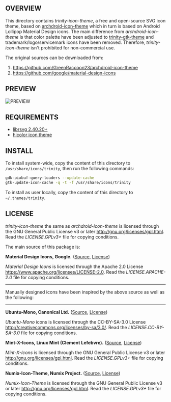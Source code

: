 OVERVIEW
--------
This directory contains *trinity-icon-theme*, a free and open-source
SVG icon theme, based on [archdroid-icon-theme][1] which in turn is
based on Android Lollipop Material Design icons.  The main difference
from *archdroid-icon-theme* is that color palette have been adjusted
to [trinity-gtk-theme][2] and trademark/logo/servicemark icons have
been removed.  Therefore, *trinity-icon-theme* isn't prohibited for
non-commercial use.

The original sources can be downloaded from:
1. https://github.com/GreenRaccoon23/archdroid-icon-theme
2. https://github.com/google/material-design-icons


PREVIEW
-------
![PREVIEW][3]


REQUIREMENTS
------------
* [librsvg 2.40.20+][4]
* [hicolor icon theme][5]


INSTALL
-------
To install system-wide, copy the content of this directory to
`/usr/share/icons/trinity`, then run the following commands:
```sh
gdk-pixbuf-query-loaders --update-cache
gtk-update-icon-cache -q -t -f /usr/share/icons/trinity
```

To install as user locally, copy the content of this directory to
`~/.themes/trinity`.


LICENSE
-------
*trinity-icon-theme* the same as *archdroid-icon-theme* is licensed
through the GNU General Public License v3 or later
<http://gnu.org/licenses/gpl.html>.
Read the *LICENSE.GPLv3+* file for copying conditions.

The main source of this package is:

**Material Design Icons, Google.**
([Source][6], [License][7])

*Material Design Icons* is licensed through the Apache 2.0 License
<https://www.apache.org/licenses/LICENSE-2.0>.
Read the *LICENSE.APACHE-2.0* file for copying conditions.

---

Manually designed icons have been inspired by the above source as well
as the following:

---

**Ubuntu-Mono, Canonical Ltd.**
([Source][8], [License][9])

*Ubuntu-Mono* icons is licensed through the CC-BY-SA-3.0 License
<http://creativecommons.org/licenses/by-sa/3.0/>.
Read the *LICENSE.CC-BY-SA-3.0* file for copying conditions.


**Mint-X-Icons, Linux Mint (Clement Lefebvre).**
([Source][10], [License][11])

*Mint-X-Icons* is licensed through the GNU General Public License v3
or later <http://gnu.org/licenses/gpl.html>.
Read the *LICENSE.GPLv3+* file for copying conditions.


**Numix-Icon-Theme, Numix Project.**
([Source][12], [License][13])

*Numix-Icon-Theme* is licensed through the GNU General Public License
v3 or later <http://gnu.org/licenses/gpl.html>.
Read the *LICENSE.GPLv3+* file for copying conditions.

<!--------------------------------------------------------------------
------------------------------ LINKS ---------------------------------
--------------------------------------------------------------------->

<!-- archdroid-icon-theme -->
[1]: https://github.com/GreenRaccoon23/archdroid-icon-theme

<!-- trinity-gtk-theme -->
[2]: https://github.com/zeppe-lin/trinity-gtk-theme

<!-- preview -->
[3]: https://raw.githubusercontent.com/zeppe-lin/trinity-icon-theme/master/preview.png

<!-- librsvg -->
[4]: https://wiki.gnome/org/LibRsvg

<!-- hicolor-icon-theme -->
[5]: https://www.freedesktop.org/wiki/Software/icon-theme

<!-- Material Design Icons source -->
[6]: https://github.com/google/material-design-icons
<!-- Material Design Icons license -->
[7]: https://github.com/google/material-design-icons/blob/master/LICENSE

<!-- Ubuntu Mono source -->
[8]: http://packages.ubuntu.com/vivid/ubuntu-mono
<!-- Ubuntu Mono license -->
[9]: https://bazaar.launchpad.net/~ubuntu-art-pkg/ubuntu-themes/trunk/view/head:/debian/copyright

<!-- Mint X Icons source -->
[10]: https://github.com/linuxmint/mint-x-icons
[11]: https://github.com/linuxmint/mint-x-icons/raw/master/debian/copyright

<!-- Numix Icon Theme source -->
[12]: https://github.com/numixproject/numix-icon-theme
<!-- Numix Icon Theme license -->
[13]: https://github.com/numixproject/numix-icon-theme/blob/master/license


<!-- vim:ft=markdown:sw=2:ts=2:sts=2:et:cc=72:tw=70
End of file. -->
